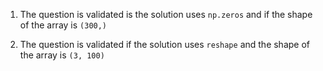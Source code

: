 1. The question is validated is the solution uses `np.zeros` and if the shape of the array is `(300,)`

2. The question is validated if the solution uses `reshape` and the shape of the array is `(3, 100)`
